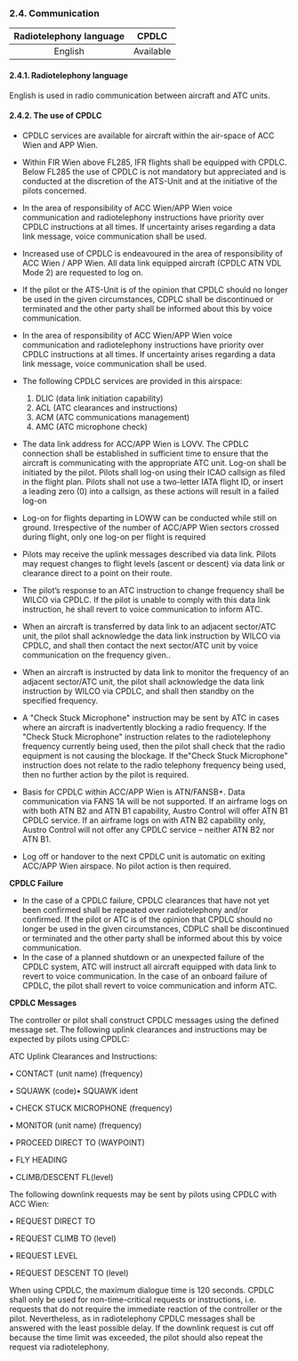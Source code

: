 ### 	2.4. Communication

| Radiotelephony language |   CPDLC   |
| :---------------------: | :-------: |
|         English         | Available |

#### 2.4.1. Radiotelephony language

English is used in radio communication between aircraft and ATC units.

#### 2.4.2. The use of CPDLC

- CPDLC services are available for aircraft within the air-space of ACC Wien and  APP Wien.
- Within FIR Wien above FL285, IFR flights shall be equipped with CPDLC. Below FL285 the use of CPDLC is  not mandatory but appreciated and is conducted at the discretion of the ATS-Unit and at the initiative of the pilots concerned.
- In the area of responsibility of ACC Wien/APP Wien voice communication and radiotelephony instructions have priority over CPDLC instructions at all times. If uncertainty arises regarding a data link message, voice  communication shall be used.
- Increased use of CPDLC is endeavoured in the area of responsibility of  ACC  Wien  / APP  Wien.  All  data  link  equipped aircraft (CPDLC ATN VDL Mode 2) are requested to log on.
- If the pilot or the ATS-Unit is of the opinion that CPDLC should  no  longer be  used in the  given  circumstances,  CDPLC shall be discontinued or terminated and the other party shall be informed about this by voice communication.
- In  the  area  of  responsibility  of  ACC Wien/APP Wien voice communication and radiotelephony instructions have priority over CPDLC instructions at all times. If uncertainty arises regarding a data  link message, voice communication shall be used.
- The following CPDLC services are provided in this airspace:

  1. DLIC (data link initiation capability)
  2. ACL (ATC clearances and instructions)
  3. ACM (ATC communications management)
  4. AMC (ATC microphone check)

- The  data link address for ACC/APP Wien is LOVV. The CPDLC connection shall be established in sufficient time to ensure  that  the  aircraft  is communicating with the appropriate ATC unit. Log-on shall be initiated by the pilot. Pilots shall log-on using their ICAO callsign as filed in the flight plan. Pilots shall not use a two-letter IATA flight ID, or insert a leading zero (0) into a callsign, as these actions will result in a failed log-on

- Log-on for  flights  departing  in LOWW can be conducted while still on ground. Irrespective of  the  number of ACC/APP Wien sectors crossed during flight, only one log-on per  flight  is  required
- Pilots may receive the uplink messages described via data link. Pilots may request changes  to  flight  levels (ascent or descent) via data link or clearance direct to a point on their route.
- The pilot’s response to an ATC instruction to change frequency shall be WILCO via  CPDLC. If  the  pilot is unable to comply with this data link instruction, he shall revert  to  voice communication to inform ATC.
- When an aircraft is transferred by data link to an adjacent sector/ATC unit, the pilot shall acknowledge the data link instruction by WILCO via CPDLC, and shall then contact the next sector/ATC unit by voice communication on the frequency given..
- When an aircraft is instructed  by  data  link  to  monitor the frequency of an adjacent sector/ATC  unit,  the  pilot  shall acknowledge the data link instruction by WILCO via CPDLC, and shall then standby on the specified frequency.
- A  "Check  Stuck  Microphone"  instruction  may  be  sent by ATC in  cases where an aircraft is  inadvertently  blocking  a radio frequency. If  the  "Check  Stuck  Microphone" instruction  relates  to  the  radiotelephony  frequency  currently  being  used,  then  the  pilot  shall check that the radio equipment is not causing the blockage. If the"Check  Stuck Microphone" instruction does not relate  to  the radio telephony frequency being used, then no further action by the pilot is required.
- Basis for CPDLC within ACC/APP Wien is ATN/FANSB+. Data communication via FANS 1A will be not supported. If an airframe logs on with both ATN B2 and ATN B1 capability, Austro Control will  offer  ATN B1 CPDLC service. If an airframe logs on with ATN B2 capability only, Austro Control will not offer any CPDLC service – neither ATN B2 nor ATN B1.
- Log off or handover to the next CPDLC unit is automatic on exiting ACC/APP Wien airspace. No pilot  action  is then required.

**CPDLC Failure**

- In the case of a CPDLC failure, CPDLC clearances that have not yet been confirmed shall be repeated over radiotelephony and/or confirmed. If the pilot or ATC is of the opinion that CPDLC should no longer be used in the given circumstances, CDPLC shall be discontinued or terminated  and  the  other  party shall  be  informed  about this by voice communication.
- In the case of a planned shutdown or an unexpected failure of the CPDLC system, ATC will  instruct  all  aircraft equipped with data link to revert to voice communication. In the case of an onboard failure of CPDLC, the pilot shall revert to voice communication and inform ATC.

**CPDLC Messages**

The controller or pilot shall construct CPDLC messages using the defined message set. The following   uplink clearances and instructions may be expected by pilots using CPDLC:

ATC Uplink Clearances and Instructions:

•  CONTACT (unit name) (frequency)

•  SQUAWK (code)•  SQUAWK ident

•  CHECK STUCK MICROPHONE (frequency)

•  MONITOR (unit name) (frequency)

•  PROCEED DIRECT TO (WAYPOINT)

•  FLY HEADING

•  CLIMB/DESCENT FL(level)

The following downlink requests may be  sent by pilots using CPDLC with ACC Wien:

•  REQUEST DIRECT TO

•  REQUEST CLIMB TO (level)

•  REQUEST LEVEL

•  REQUEST DESCENT TO (level)

When using CPDLC, the maximum dialogue  time is 120 seconds. CPDLC shall only be used for non-time-critical requests or instructions, i.e. requests that do not require the immediate reaction of the controller or the pilot. Nevertheless, as in radiotelephony CPDLC messages shall be answered with the least possible delay. If the downlink request is cut off because the time limit was exceeded, the pilot should also repeat the request via radiotelephony.